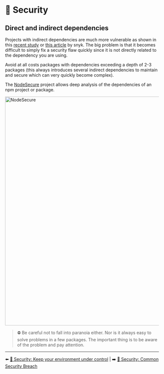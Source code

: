 # 🔐 Security

## Direct and indirect dependencies

Projects with indirect dependencies are much more vulnerable as shown in this [recent study](https://arxiv.org/pdf/1902.09217.pdf) or [this article](https://snyk.io/blog/78-of-vulnerabilities-are-found-in-indirect-dependencies-making-remediation-complex/) by snyk. The big problem is that it becomes difficult to simply fix a security flaw quickly since it is not directly related to the dependency you are using.

Avoid at all costs packages with dependencies exceeding a depth of 2-3 packages (this always introduces several indirect dependencies to maintain and secure which can very quickly become complex).

The [NodeSecure](https://github.com/NodeSecure/cli) project allows deep analysis of the dependencies of an npm project or package.

<img src="../../../assets/securite/nsecure.png" alt="NodeSecure" width="750">

> ⛔ Be careful not to fall into paranoia either. Nor is it always easy to solve problems in a few packages. The important thing is to be aware of the problem and pay attention.

---

⬅️ [🔐 Security: Keep your environment under control](./3-environment.md) |
➡️ [🔐 Security: Common Security Breach](./5-common-breach.md)